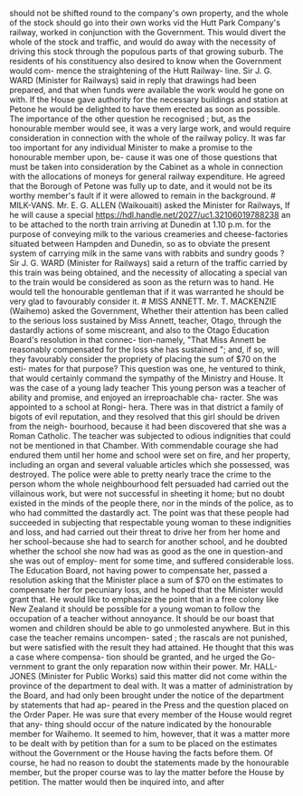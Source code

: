 should not be shifted round to the company's own property, and the whole of the stock should go into their own works vid the Hutt Park Company's railway, worked in conjunction with the Government. This would divert the whole of the stock and traffic, and would do away with the necessity of driving this stock through the populous parts of that growing suburb. The residents of his constituency also desired to know when the Government would com- mence the straightening of the Hutt Railway- line. Sir J. G. WARD (Minister for Railways) said in reply that drawings had been prepared, and that when funds were available the work would he gone on with. If the House gave authority for the necessary buildings and station at Petone he would be delighted to have them erected as soon as possible. The importance of the other question he recognised ; but, as the honourable member would see, it was a very large work, and would require consideration in connection with the whole of the railway policy. It was far too important for any individual Minister to make a promise to the honourable member upon, be- cause it was one of those questions that must be taken into consideration by the Cabinet as a whole in connection with the allocations of moneys for general railway expenditure. He agreed that the Borough of Petone was fully up to date, and it would not be its worthy member's fault if it were allowed to remain in the background. # MILK-VANS. Mr. E. G. ALLEN (Waikouaiti) asked the Minister for Railways, If he will cause a special https://hdl.handle.net/2027/uc1.32106019788238 an to be attached to the north train arriving at Dunedin at 1.10 p.m. for the purpose of conveying milk to the various creameries and cheese-factories situated between Hampden and Dunedin, so as to obviate the present system of carrying milk in the same vans with rabbits and sundry goods ? Sir J. G. WARD (Minister for Railways) said a return of the traffic carried by this train was being obtained, and the necessity of allocating a special van to the train would be considered as soon as the return was to hand. He would tell the honourable gentleman that if it was warranted he should be very glad to favourably consider it. # MISS ANNETT. Mr. T. MACKENZIE (Waihemo) asked the Government, Whether their attention has been called to the serious loss sustained by Miss Annett, teacher, Otago, through the dastardly actions of some miscreant, and also to the Otago Education Board's resolution in that connec- tion-namely, "That Miss Annett be reasonably compensated for the loss she has sustained "; and, if so, will they favourably consider the propriety of placing the sum of $70 on the esti- mates for that purpose? This question was one, he ventured to think, that would certainly command the sympathy of the Ministry and House. It was the case of a young lady teacher This young person was a teacher of ability and promise, and enjoyed an irreproachable cha- racter. She was appointed to a school at Rongi- hera. There was in that district a family of bigots of evil reputation, and they resolved that this girl should be driven from the neigh- bourhood, because it had been discovered that she was a Roman Catholic. The teacher was subjected to odious indignities that could not be mentioned in that Chamber. With commendable courage she had endured them until her home and school were set on fire, and her property, including an organ and several valuable articles which she possessed, was destroyed. The police were able to pretty nearly trace the crime to the person whom the whole neighbourhood felt persuaded had carried out the villainous work, but were not successful in sheeting it home; but no doubt existed in the minds of the people there, nor in the minds of the police, as to who had committed the dastardly act. The point was that these people had succeeded in subjecting that respectable young woman to these indignities and loss, and had carried out their threat to drive her from her home and her school-because she had to search for another school, and he doubted whether the school she now had was as good as the one in question-and she was out of employ- ment for some time, and suffered considerable loss. The Education Board, not having power to compensate her, passed a resolution asking that the Minister place a sum of $70 on the estimates to compensate her for pecuniary loss, and he hoped that the Minister would grant that. He would like to emphasize the point that in a free colony like New Zealand it should be possible for a young woman to follow the occupation of a teacher without annoyance. It should be our boast that women and children should be able to go unmolested anywhere. But in this case the teacher remains uncompen- sated ; the rascals are not punished, but were satisfied with the result they had attained. He thought that this was a case where compensa- tion should be granted, and he urged the Go- vernment to grant the only reparation now within their power. Mr. HALL-JONES (Minister for Public Works) said this matter did not come within the province of the department to deal with. It was a matter of administration by the Board, and had only been brought under the notice of the department by statements that had ap- peared in the Press and the question placed on the Order Paper. He was sure that every member of the House would regret that any- thing should occur of the nature indicated by the honourable member for Waihemo. It seemed to him, however, that it was a matter more to be dealt with by petition than for a sum to be placed on the estimates without the Government or the House having the facts before them. Of course, he had no reason to doubt the statements made by the honourable member, but the proper course was to lay the matter before the House by petition. The matter would then be inquired into, and after 